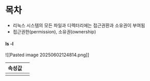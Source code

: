 # 목차


- 리눅스 시스템의 모든 파일과 디렉터리에는 접근권환과 소유권이 부여됨
- 접근권한(permission), 소유권(ownership)
#### ls -l
![[Pasted image 20250602124814.png]]


| **속성값** |     |
| ---------- | --- |
|            |     |
